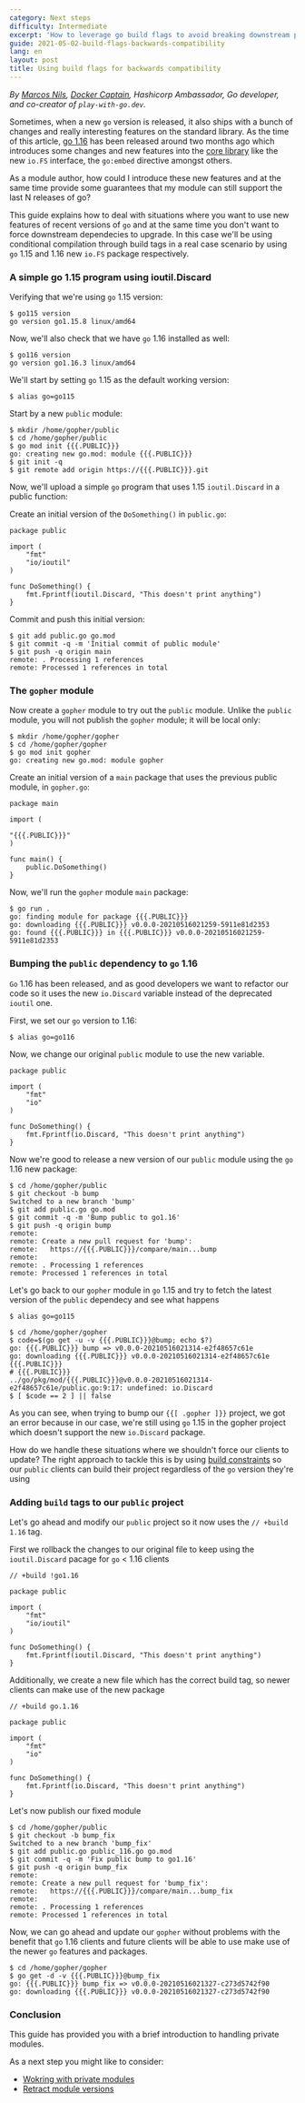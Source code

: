 ```yaml
---
category: Next steps
difficulty: Intermediate
excerpt: 'How to leverage go build flags to avoid breaking downstream projects '
guide: 2021-05-02-build-flags-backwards-compatibility
lang: en
layout: post
title: Using build flags for backwards compatibility
---
```


_By [Marcos Nils](https://twitter.com/marcosnils), [Docker Captain](https://www.docker.com/captains/marcos-lilljedahl), Hashicorp Ambassador, Go developer, and co-creator of `play-with-go.dev`._

Sometimes, when a new `go` version is released, it also ships with a bunch of changes and really interesting features on the standard library.
As the time of this article, [go 1.16](https://golang.org/doc/go1.16) has been released around two months ago which introduces some changes and
new features into the [core library](https://golang.org/doc/go1.16#library) like the new `io.FS` interface, the `go:embed` directive amongst others. 

As a module author, how could I introduce these new features and at the same time provide some guarantees that
my module can still support the last N releases of go?

This guide explains how to deal with situations where you want to use new features of recent versions of `go`
and at the same time you don't want to force downstream dependecies to upgrade. In this case we'll be using 
conditional compilation through build tags in a real case scenario by using `go` 1.15 and 1.16 new `io.FS`
package respectively. 


### A simple go 1.15 program using ioutil.Discard

Verifying that we're using `go` 1.15 version:

<pre data-command-src="Z28xMTUgdmVyc2lvbgo="><code class="language-.term1">$ go115 version
go version go1.15.8 linux/amd64
</code></pre>

Now, we'll also check that we have `go` 1.16 installed as well:

<pre data-command-src="Z28xMTYgdmVyc2lvbgo="><code class="language-.term1">$ go116 version
go version go1.16.3 linux/amd64
</code></pre>


We'll start by setting `go` 1.15 as the default working version:

<pre data-command-src="YWxpYXMgZ289Z28xMTUK"><code class="language-.term1">$ alias go=go115
</code></pre>

Start by a new `public` module:

<pre data-command-src="bWtkaXIgL2hvbWUvZ29waGVyL3B1YmxpYwpjZCAvaG9tZS9nb3BoZXIvcHVibGljCmdvIG1vZCBpbml0IHt7ey5QVUJMSUN9fX0KZ2l0IGluaXQgLXEKZ2l0IHJlbW90ZSBhZGQgb3JpZ2luIGh0dHBzOi8ve3t7LlBVQkxJQ319fS5naXQK"><code class="language-.term1">$ mkdir /home/gopher/public
$ cd /home/gopher/public
$ go mod init &#123;&#123;&#123;.PUBLIC&#125;&#125;&#125;
go: creating new go.mod: module &#123;&#123;&#123;.PUBLIC&#125;&#125;&#125;
$ git init -q
$ git remote add origin https://&#123;&#123;&#123;.PUBLIC&#125;&#125;&#125;.git
</code></pre>

Now, we'll upload a simple `go` program that uses 1.15 `ioutil.Discard` in a public function:

Create an initial version of the `DoSomething()` in `public.go`:

<pre data-upload-path="L2hvbWUvZ29waGVyL3B1YmxpYw==" data-upload-src="cHVibGljLmdv:cGFja2FnZSBwdWJsaWMKCmltcG9ydCAoCiAgICAiZm10IgogICAgImlvL2lvdXRpbCIKKQoKZnVuYyBEb1NvbWV0aGluZygpIHsKICAgIGZtdC5GcHJpbnRmKGlvdXRpbC5EaXNjYXJkLCAiVGhpcyBkb2Vzbid0IHByaW50IGFueXRoaW5nIikKfQ==" data-upload-term=".term1"><code class="language-go">package public

import (
    &#34;fmt&#34;
    &#34;io/ioutil&#34;
)

func DoSomething() &#123;
    fmt.Fprintf(ioutil.Discard, &#34;This doesn&#39;t print anything&#34;)
&#125;</code></pre>

Commit and push this initial version:

<pre data-command-src="Z2l0IGFkZCBwdWJsaWMuZ28gZ28ubW9kCmdpdCBjb21taXQgLXEgLW0gJ0luaXRpYWwgY29tbWl0IG9mIHB1YmxpYyBtb2R1bGUnCmdpdCBwdXNoIC1xIG9yaWdpbiBtYWluCg=="><code class="language-.term1">$ git add public.go go.mod
$ git commit -q -m &#39;Initial commit of public module&#39;
$ git push -q origin main
remote: . Processing 1 references        
remote: Processed 1 references in total        
</code></pre>

### The `gopher` module

Now create a `gopher` module to try out the `public` module. Unlike
the `public` module, you will not publish the `gopher` module; it
will be local only:

<pre data-command-src="bWtkaXIgL2hvbWUvZ29waGVyL2dvcGhlcgpjZCAvaG9tZS9nb3BoZXIvZ29waGVyCmdvIG1vZCBpbml0IGdvcGhlcgo="><code class="language-.term1">$ mkdir /home/gopher/gopher
$ cd /home/gopher/gopher
$ go mod init gopher
go: creating new go.mod: module gopher
</code></pre>

Create an initial version of a `main` package that uses the previous public module, in `gopher.go`:

<pre data-upload-path="L2hvbWUvZ29waGVyL2dvcGhlcg==" data-upload-src="Z29waGVyLmdv:cGFja2FnZSBtYWluCgppbXBvcnQgKAoKInt7ey5QVUJMSUN9fX0iCikKCmZ1bmMgbWFpbigpIHsKICAgIHB1YmxpYy5Eb1NvbWV0aGluZygpCn0K" data-upload-term=".term1"><code class="language-go">package main

import (

&#34;&#123;&#123;&#123;.PUBLIC&#125;&#125;&#125;&#34;
)

func main() &#123;
    public.DoSomething()
&#125;
</code></pre>


Now, we'll run the `gopher` module `main` package:

<pre data-command-src="Z28gcnVuIC4K"><code class="language-.term1">$ go run .
go: finding module for package &#123;&#123;&#123;.PUBLIC&#125;&#125;&#125;
go: downloading &#123;&#123;&#123;.PUBLIC&#125;&#125;&#125; v0.0.0-20210516021259-5911e81d2353
go: found &#123;&#123;&#123;.PUBLIC&#125;&#125;&#125; in &#123;&#123;&#123;.PUBLIC&#125;&#125;&#125; v0.0.0-20210516021259-5911e81d2353
</code></pre>


### Bumping the `public` dependency to `go` 1.16

`Go` 1.16 has been released, and as good developers we want to refactor our
code so it uses the new `io.Discard` variable instead of the deprecated `ioutil` one.


First, we set our `go` version to 1.16:

<pre data-command-src="YWxpYXMgZ289Z28xMTYK"><code class="language-.term1">$ alias go=go116
</code></pre>

Now, we change our original `public` module to use the new variable.

<pre data-upload-path="L2hvbWUvZ29waGVyL3B1YmxpYw==" data-upload-src="cHVibGljLmdv:cGFja2FnZSBwdWJsaWMKCmltcG9ydCAoCiAgICAiZm10IgogICAgImlvIgopCgpmdW5jIERvU29tZXRoaW5nKCkgewogICAgZm10LkZwcmludGYoaW8uRGlzY2FyZCwgIlRoaXMgZG9lc24ndCBwcmludCBhbnl0aGluZyIpCn0=" data-upload-term=".term1"><code class="language-go">package public

import (
    &#34;fmt&#34;
    &#34;io&#34;
)

func DoSomething() &#123;
    fmt.Fprintf(io.Discard, &#34;This doesn&#39;t print anything&#34;)
&#125;</code></pre>


Now we're good to release a new version of our `public` module
using the `go` 1.16 new package:

<pre data-command-src="Y2QgL2hvbWUvZ29waGVyL3B1YmxpYwpnaXQgY2hlY2tvdXQgLWIgYnVtcApnaXQgYWRkIHB1YmxpYy5nbyBnby5tb2QKZ2l0IGNvbW1pdCAtcSAtbSAnQnVtcCBwdWJsaWMgdG8gZ28xLjE2JwpnaXQgcHVzaCAtcSBvcmlnaW4gYnVtcAo="><code class="language-.term1">$ cd /home/gopher/public
$ git checkout -b bump
Switched to a new branch &#39;bump&#39;
$ git add public.go go.mod
$ git commit -q -m &#39;Bump public to go1.16&#39;
$ git push -q origin bump
remote: 
remote: Create a new pull request for &#39;bump&#39;:        
remote:   https://&#123;&#123;&#123;.PUBLIC&#125;&#125;&#125;/compare/main...bump        
remote: 
remote: . Processing 1 references
remote: Processed 1 references in total        
</code></pre>


Let's go back to our `gopher` module in `go` 1.15 and try to fetch
the latest version of the `public` dependecy and see what happens

<pre data-command-src="YWxpYXMgZ289Z28xMTUK"><code class="language-.term1">$ alias go=go115
</code></pre>

<pre data-command-src="Y2QgL2hvbWUvZ29waGVyL2dvcGhlcgpjb2RlPSQoZ28gZ2V0IC11IC12IHt7ey5QVUJMSUN9fX1AYnVtcDsgZWNobyAkPykKWyAkY29kZSA9PSAyIF0gfHwgZmFsc2UK"><code class="language-.term1">$ cd /home/gopher/gopher
$ code=$(go get -u -v &#123;&#123;&#123;.PUBLIC&#125;&#125;&#125;@bump; echo $?)
go: &#123;&#123;&#123;.PUBLIC&#125;&#125;&#125; bump =&gt; v0.0.0-20210516021314-e2f48657c61e
go: downloading &#123;&#123;&#123;.PUBLIC&#125;&#125;&#125; v0.0.0-20210516021314-e2f48657c61e
&#123;&#123;&#123;.PUBLIC&#125;&#125;&#125;
# &#123;&#123;&#123;.PUBLIC&#125;&#125;&#125;
../go/pkg/mod/&#123;&#123;&#123;.PUBLIC&#125;&#125;&#125;@v0.0.0-20210516021314-e2f48657c61e/public.go:9:17: undefined: io.Discard
$ [ $code == 2 ] || false
</code></pre>


As you can see, when trying to bump our `{{[ .gopher ]}}` project, we got an 
error because in our case, we're still using `go` 1.15 in the gopher project which
doesn't support the new `io.Discard` package.

How do we handle these situations where we shouldn't force our clients to update?
The right approach to tackle this is by using [build constraints](https://pkg.go.dev/go/build#hdr-Build_Constraints) so our `public`
clients can build their project regardless of the `go` version they're using


### Adding `build` tags to our `public` project

Let's go ahead and modify our `public` project so it now uses the 
`// +build 1.16` tag.

First we rollback the changes to our original file to keep using the `ioutil.Discard`
pacage for `go` < 1.16 clients

<pre data-upload-path="L2hvbWUvZ29waGVyL3B1YmxpYw==" data-upload-src="cHVibGljLmdv:Ly8gK2J1aWxkICFnbzEuMTYKCnBhY2thZ2UgcHVibGljCgppbXBvcnQgKAogICAgImZtdCIKICAgICJpby9pb3V0aWwiCikKCmZ1bmMgRG9Tb21ldGhpbmcoKSB7CiAgICBmbXQuRnByaW50Zihpb3V0aWwuRGlzY2FyZCwgIlRoaXMgZG9lc24ndCBwcmludCBhbnl0aGluZyIpCn0=" data-upload-term=".term1"><code class="language-go">// +build !go1.16

package public

import (
    &#34;fmt&#34;
    &#34;io/ioutil&#34;
)

func DoSomething() &#123;
    fmt.Fprintf(ioutil.Discard, &#34;This doesn&#39;t print anything&#34;)
&#125;</code></pre>


Additionally, we create a new file which has the correct build tag, so 
newer clients can make use of the new package

<pre data-upload-path="L2hvbWUvZ29waGVyL3B1YmxpYw==" data-upload-src="cHVibGljXzExNi5nbw==:Ly8gK2J1aWxkIGdvLjEuMTYKCnBhY2thZ2UgcHVibGljCgppbXBvcnQgKAogICAgImZtdCIKICAgICJpbyIKKQoKZnVuYyBEb1NvbWV0aGluZygpIHsKICAgIGZtdC5GcHJpbnRmKGlvLkRpc2NhcmQsICJUaGlzIGRvZXNuJ3QgcHJpbnQgYW55dGhpbmciKQp9" data-upload-term=".term1"><code class="language-go">// +build go.1.16

package public

import (
    &#34;fmt&#34;
    &#34;io&#34;
)

func DoSomething() &#123;
    fmt.Fprintf(io.Discard, &#34;This doesn&#39;t print anything&#34;)
&#125;</code></pre>

Let's now publish our fixed module

<pre data-command-src="Y2QgL2hvbWUvZ29waGVyL3B1YmxpYwpnaXQgY2hlY2tvdXQgLWIgYnVtcF9maXgKZ2l0IGFkZCBwdWJsaWMuZ28gcHVibGljXzExNi5nbyBnby5tb2QKZ2l0IGNvbW1pdCAtcSAtbSAnRml4IHB1YmxpYyBidW1wIHRvIGdvMS4xNicKZ2l0IHB1c2ggLXEgb3JpZ2luIGJ1bXBfZml4Cg=="><code class="language-.term1">$ cd /home/gopher/public
$ git checkout -b bump_fix
Switched to a new branch &#39;bump_fix&#39;
$ git add public.go public_116.go go.mod
$ git commit -q -m &#39;Fix public bump to go1.16&#39;
$ git push -q origin bump_fix
remote: 
remote: Create a new pull request for &#39;bump_fix&#39;:        
remote:   https://&#123;&#123;&#123;.PUBLIC&#125;&#125;&#125;/compare/main...bump_fix        
remote: 
remote: . Processing 1 references        
remote: Processed 1 references in total        
</code></pre>


Now, we can go ahead and update our `gopher` without problems with the
benefit that `go` 1.16 clients and future clients will be able to use make 
use of the newer `go` features and packages.

<pre data-command-src="Y2QgL2hvbWUvZ29waGVyL2dvcGhlcgpnbyBnZXQgLWQgLXYge3t7LlBVQkxJQ319fUBidW1wX2ZpeAo="><code class="language-.term1">$ cd /home/gopher/gopher
$ go get -d -v &#123;&#123;&#123;.PUBLIC&#125;&#125;&#125;@bump_fix
go: &#123;&#123;&#123;.PUBLIC&#125;&#125;&#125; bump_fix =&gt; v0.0.0-20210516021327-c273d5742f90
go: downloading &#123;&#123;&#123;.PUBLIC&#125;&#125;&#125; v0.0.0-20210516021327-c273d5742f90
</code></pre>


### Conclusion

This guide has provided you with a brief introduction to handling private modules.

As a next step you might like to consider:

* [Wokring with private modules](/working-with-private-modules_go115_en/)
* [Retract module versions](/retract-module-versions_go116_en/)
<script>let pageGuide="2021-05-02-build-flags-backwards-compatibility"; let pageLanguage="en"; let pageScenario="go115";</script>
